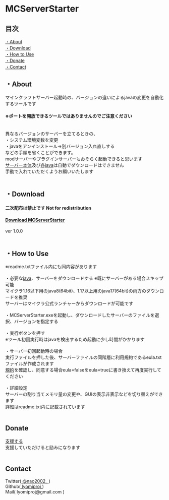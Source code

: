 # MCServerStarter
<h2>目次</h2>
<a href="#about">・About</a><br>
<a href="#download">・Download</a><br>
<a href="#how-to-use">・How to Use</a><br>
<a href="#donate">・Donate</a><br>
<a href="#contact">・Contact</a>

<h2 id="about">・About</h2>
マインクラフトサーバー起動時の、バージョンの違いによるjavaの変更を自動化するツールです
<h4>※ポートを開放できるツールではありませんのでご注意ください</h4><br>
異なるバージョンのサーバーを立てるときの、<br>
・システム環境変数を変更<br>
・javaをアンインストール→別バージョン入れ直しする<br>
などの手順を省くことができます。<br>
modサーバーやプラグインサーバーもおそらく起動できると思います<br>
<a href="https://www.minecraft.net/ja-jp/download/server">サーバー本体</a>及び<a href="https://www.oracle.com/java/technologies/downloads/">各java</a>は自動でダウンロードはできません<br>
手動で入れていただくようお願いいたします
<br><br>

<h2 id="download">・Download</h2>
<h4>二次配布は禁止です Not for redistribution</h4>
<h4><a href="https://drive.google.com/file/d/1-yoNqGRLe6d2R9aBLqcFaKoUIIFdf0tb/view?usp=sharing">Download MCServerStarter</a></h4>
ver 1.0.0
<br><br>

<h2 id="how-to-use">・How to Use</h2>
※readme.txtファイル内にも同内容があります <br><br>
・必要な<a href="https://www.oracle.com/java/technologies/downloads/">java</a>、サーバーをダウンロードする ※既にサーバーがある場合スキップ可能<br>
マイクラ1.16以下用のjava8(64bit)、1.17以上用のjava17(64bit)の両方のダウンロードを推奨<br>
サーバーはマイクラ公式ランチャーからダウンロードが可能です<br><br>
・MCServerStarter.exeを起動し、ダウンロードしたサーバーのファイルを選択、バージョンを指定する<br><br>
・実行ボタンを押す<br>
※ツール初回実行時はjavaを検出するため起動に少し時間がかかります<br><br>
・サーバー初回起動時の場合<br>
実行ファイルを押した後、サーバーファイルの同階層に利用規約であるeula.txtファイルが作成されます<br>
<a href="https://account.mojang.com/documents/minecraft_eula">規約</a>を確認し、同意する場合eula=falseをeula=trueに書き換えて再度実行してください<br><br>
・詳細設定<br>
サーバーの割り当てメモリ量の変更や、GUIの表示非表示などを切り替えができます<br>
詳細はreadme.txt内に記載されています
<br><br>

<h2 id="donate">Donate</h2>
<a href="https://paypal.me/lyomiproj/">支援する</a><br>
支援していただけると励みになります
<br><br>

<h2 id="contact">Contact</h2>
Twitter(<a href="https://twitter.com/nao2002_"> @nao2002_ </a>)<br>
Github(<a href="https://github.com/lyomiproj"> lyomiproj </a>)<br>
Mail( lyomiproj@gmail.com )<br>

